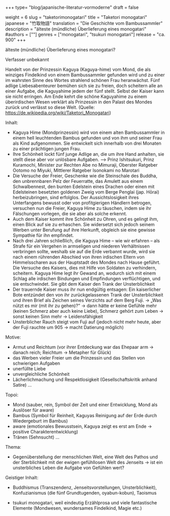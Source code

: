 +++
type= "blog/japanische-literatur-vormoderne"
draft = false

weight = 6
slug = "taketorimonogatari"
title = "Taketori monogatari"
japanese = "竹取物語"
translation = "Die Geschichte vom Bambussammler"
description = "älteste (mündliche) Überlieferung eines monogatari"
#authors = [""]
genres = ["monogatari", "tsukuri monogatari"]
release = "ca. 900"
+++


älteste (mündliche) Überlieferung eines monogatari?

Verfasser unbekannt

Handelt von der Prinzessin Kaguya (Kaguya-hime) vom Mond, die als winziges Findelkind von einem Bambussammler gefunden wird und zu einer im wahrsten Sinne des Wortes strahlend schönen Frau heranwächst. Fünf adlige Liebesabenteurer bemühen sich sie zu freien, doch scheitern alle an einer Aufgabe, die Kaguyahime jedem der fünf stellt. Selbst der Kaiser kann sie nicht erringen. Am Ende kehrt die schöne Kaguyahime zu einem überirdischen Wesen verklärt als Prinzessin in den Palast des Mondes zurück und verlässt so diese Welt. (Quelle: <https://de.wikipedia.org/wiki/Taketori_Monogatari>)


Inhalt:
- Kaguya Hime (Mondprinzessin) wird von einem alten Bambussammler in einem hell
leuchtenden Bambus gefunden und von ihm und seiner Frau als Kind aufgenommen. Sie
entwickelt sich innerhalb von drei Monaten zu einer prächtigen jungen Frau.
- Ihre Schönheit lockt fünf junge Adlige an, die um ihre Hand anhalten, sie stellt diese aber vor
unlösbare Aufgaben. —> Prinz Ishitsukuri, Prinz Kuramochi, Minister zur Rechten Abe no
Mimuraji, Oberster Ratgeber Ootomo no Miyuki, Mittlerer Ratgeber Isonokami no Marotari
- Die Versuche der Freier, Geschenke wie die Steinschale des Buddha, den unbrennbaren Pelz
der Feuerratte, das Amulett aus einem Schwalbennest, den bunten Edelstein eines Drachen oder
einen mit Edelsteinen besetzten goldenen Zweig vom Berge Penglai (jap. Hōrai)
herbeizubringen, sind erfolglos. Der Aussichtslosigkeit ihres Unterfangens bewusst oder von
profitgierigen Händlern betrogen, versuchen nun die Freier, Kaguya Hime zu täuschen, indem
sie ihr Fälschungen vorlegen, die sie aber als solche erkennt.
- Auch dem Kaiser kommt ihre Schönheit zu Ohren, und es gelingt ihm, einen Blick auf sie zu
erhaschen. Sie widersetzt sich jedoch seinem Werben unter Berufung auf ihre Herkunft,
obgleich sie eine gewisse Sympathie für ihn empfindet.
- Nach drei Jahren schließlich, die Kaguya Hime – wie wir erfahren – als Strafe für ein
Vergehen in armseligen und niederen Verhältnissen verbringen sollte, weshalb sie auf die Erde
verbannt wurde, wird sie nach einem rührenden Abschied von ihren irdischen Eltern von
Himmelsscharen aus der Hauptstadt des Mondes nach Hause geführt. Die Versuche des
Kaisers, dies mit Hilfe von Soldaten zu verhindern, scheitern. Kaguya Hime legt ihr Gewand
an, wodurch sich mit einem Schlag alle irdischen Bindungen und Empfindungen
verflüchtigen, und sie entschwindet. Sie gibt dem Kaiser den Trank der Unsterblichkeit
- Der trauernde Kaiser muss ihr nun endgültig entsagen: Ein kaiserlicher Bote entzündet den
von ihr zurückgelassenen Trank der Unsterblichkeit und ihren Brief als Zeichen seines
Verzichts auf dem Berg Fuji. -> „Was nützt es mir (mit ihr zu gehen)?“ -> dann hätte er keine
Gefühle mehr (keinen Schmerz aber auch keine Liebe), Schmerz gehört zum Leben -> sonst
keinen Sinn mehr -> Leidensfähigkeit
- Unsterblicher Rauch steigt vom Fuji auf (jedoch nicht mehr heute, aber der Fuji rauchte um 905 -> macht Datierung möglich)

Motive:
- Armut und Reichtum (vor ihrer Entdeckung war das Ehepaar arm -> danach reich; Reichtum ->
Metapher für Glück)
- das Werben vieler Freier um die Prinzessin und das Stellen von schwierigen Aufgaben
- unerfüllte Liebe
- unvergleichliche Schönheit
- Lächerlichmachung und Respektlosigkeit (Gesellschaftskritik anhand Satire)
…

Topoi:
- Mond (sauber, rein, Symbol der Zeit und einer Entwicklung, Mond als Auslöser für aware)
- Bambus (Symbol für Reinheit, Kaguyas Reinigung auf der Erde durch Wiedergeburt im Bambus)
- aware (emotionales Bewusstsein, Kaguya zeigt es erst am Ende -> positive Charakterentwicklung)
- Tränen (Sehnsucht)
…

Thema:
- Gegenüberstellung der menschlichen Welt, eine Welt des Pathos und der Sterblichkeit mit der
ewigen gefühllosen Welt des Jenseits
-> ist ein unsterbliches Leben die Aufgabe von Gefühlen wert?

Geistiger Inhalt:
- Buddhismus (Transzendenz, Jenseitsvorstellungen, Unsterblichkeit), Konfuzianismus (die fünf
Grundtugenden, oyabun-kobun), Taoismus


- tsukuri monogatari, weil eindeutig Erzählprosa und viele fantastische Elemente (Mondwesen,
wundersames Findelkind, Magie etc.)
